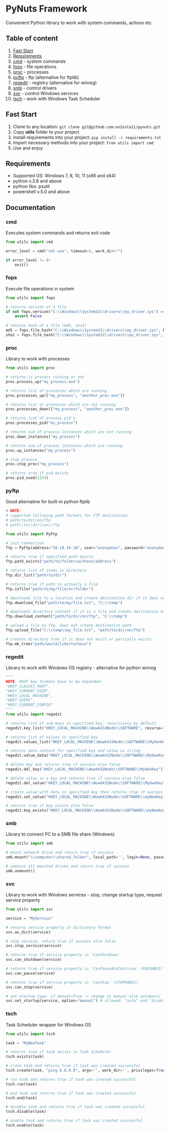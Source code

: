 # PyNuts Framework

Convenient Python library to work with system commands, actions etc.

## Table of content

1. [Fast Start](#fast-start)
2. [Requirements](#requirements)
3. [cmd](#cmd) - system commands
4. [fops](#fops) - file operations
5. [proc](#proc) - processes 
6. [pyftp](#pyftp) - ftp (alternative for ftplib)
7. [regedit](#regedit) - registry (alternative for winreg)
8. [smb](#smb) - control drivers
9. [svc](#svc) - control Windows services
10. [tsch](#tsch) - work with Windows Task Scheduler

## Fast Start

1. Clone to any location: `git clone git@github.com:un1nsta11/pynuts.git`
2. Copy **utils** folder to your project
3. Install requirements into your project: `pip install -r requirements.txt`
4. Import necessary methods into your project: `from utils import cmd`
5. Use and enjoy

## Requirements

* Supported OS: Windows 7, 8, 10, 11 (x86 and x64)
* python v.3.8 and above
* python libs: psutil
* powershell v.5.0 and above


## Documentation

### cmd

Executes system commands and returns exit code

```python
from utils import cmd

error_level = cmd("net use", timeout=5, work_dir="")

if error_level != 0:
    exit()
```

### fops

Execute file operations in system

```python
from utils import fops

# returns version of a file
if not fops.version("C:\\Windows\\System32\\drivers\\my_driver.sys") == "1.0.1":
    assert False
    
# returns hash of a file (md5, sha1)
md5 = fops.file_hash("C:\\Windows\\System32\\drivers\\my_driver.sys", hash_type='md5')
sha1 = fops.file_hash("C:\\Windows\\System32\\drivers\\my_driver.sys", hash_type='sha1')
```

### proc

Library to work with processes

```python
from utils import proc

# returns is process running or not
proc.process_up("my_process.exe")

# returns list of processes which are running
proc.processes_up(["my_process", "another_proc.exe"])

# returns list or processes which are not running
proc.processes_down(["my_process", "another_proc.exe"])

# returns list of process pid`s
proc.processes_pid("my_process")

# returns num of process instances which are not running
proc.down_instances("my_process")

# returns num of process instances which are running
proc.up_instances("my_process")

# stop process
proc.stop_proc("my_process")

# returns true if pid exists
proc.pid_used(1234)
```

### pyftp


Good alternative for built-in python ftplib

```python
# NOTE: 
# supported following path formats for FTP destination:
# path/to/dir/on/ftp
# path\\to\\dir\\on\\ftp

from utils import PyFtp

# init connection
ftp = PyFtp(address="10.10.10.10", user="anonymous", password="anonymous")

# returns true if specified path exists
ftp.path_exists("path/to/folder/without/address")

# returns list of items in directory
ftp.dir_list("path/to/dir")

# returns true if path is actually a file
ftp.isfile("path/to/my/file/or/folder")

# downloads file to a location and create destination dir if it does not exist
ftp.download_file("path/to/my/file.txt", "C:\\temp")

# downloads directory content if it is a file and create destination dir if it does not exist
ftp.download_content("path/to/dir/on/ftp", "C:\\temp")

# upload a file on ftp, does not create destination path
ftp.upload_file("C:\\temp\\my_file.txt", "path/to/dir/on/ftp")

# creates directory tree if it does not exist or partially exists
ftp.mk_tree("path/would/like/to/have")
```

### regedit 

Library to work with Windows OS registry - alternative for python winreg

```python
"""
NOTE: ROOT key formats have to be expanded:
"HKEY_CLASSES_ROOT", 
"HKEY_CURRENT_USER", 
"HKEY_LOCAL_MACHINE", 
"HKEY_USERS", 
"HKEY_CURRENT_CONFIG"
"""
from utils import regedit

# returns list of sub-keys in specified key, recursively by default
regedit.key_list("HKEY_LOCAL_MACHINE\\Wow6432Node\\SOFTWARE", recurse=True)

# returns list of values in specified key 
regedit.values_list("HKEY_LOCAL_MACHINE\\Wow6432Node\\SOFTWARE\\MyOwnKey")

# returns data content for specified key and value as string 
regedit.value_data("HKEY_LOCAL_MACHINE\\Wow6432Node\\SOFTWARE\\MyOwnKey", "myOwnValue")

# delete key and returns true if success else false
regedit.del_key("HKEY_LOCAL_MACHINE\\Wow6432Node\\SOFTWARE\\MyOwnKey")

# delete value in a key and returns true if success else false 
regedit.del_value("HKEY_LOCAL_MACHINE\\Wow6432Node\\SOFTWARE\\MyOwnKey", "valueToDelete")

# create value with data in specified key then returns true if success else false
regedit.set_value("HKEY_LOCAL_MACHINE\\Wow6432Node\\SOFTWARE\\myNewKey", "myNewValue", "myData", reg_type=None)

# returns true if key exists else false
regedit.key_exists("HKEY_LOCAL_MACHINE\\Wow6432Node\\SOFTWARE\\myNewKey")
```

### smb

Library to connect PC to a SMB file share (Windows)

```python
from utils import smb

# mount network drive and return true if success
smb.mount("\\computer\\shared_folder", local_path='', login=None, password=None, attempts=3)

# unmount all mounted drives and return true if success
smb.unmount()
```

### svc

Library to work with Windows services - stop, change startup type, request service property

```python
from utils import svc

service = "MyService"

# returns service property in dictionary format
svc.as_dict(service)

# stop service, return true if success else false
svc.stop_service(service)

# returns true if service property is 'CanShutDown'
svc.can_shutdown(service)

# returns true if service property is 'CanPauseAndContinue' (PAUSABLE)
svc.can_pause(service)

# returns true if service property is 'CanStop' (STOPPABLE)
svc.can_stop(service)

# set startup type: if manual=True -> change to manual else automatic
svc.set_startup(service, option="manual") # allowed: "auto" and "disable"
```

### tsch

Task Scheduler wrapper for Windows OS

```python
from utils import tsch

task = "MyNewTask"

# returns true if task exists in Task Scheduler
tsch.exists(task)

# crate task and returns true if task was created successful
tsch.create(task, "ping 8.8.8.8", args='', work_dir='', privileges=True)

# run task and returns true if task was created successful
tsch.run(task)

# end task and returns true if task was created successful
tsch.end(task)

# disable task and returns true if task was created successful
tsch.disable(task)

# enable task and returns true if task was created successful
tsch.enable(task)
```